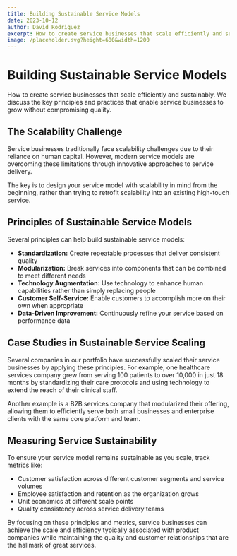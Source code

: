 ```yaml
---
title: Building Sustainable Service Models
date: 2023-10-12
author: David Rodriguez
excerpt: How to create service businesses that scale efficiently and sustainably. We discuss the key principles and practices that enable service businesses to grow without compromising quality.
image: /placeholder.svg?height=600&width=1200
---
```


# Building Sustainable Service Models

How to create service businesses that scale efficiently and sustainably. We discuss the key principles and practices that enable service businesses to grow without compromising quality.

## The Scalability Challenge

Service businesses traditionally face scalability challenges due to their reliance on human capital. However, modern service models are overcoming these limitations through innovative approaches to service delivery.

The key is to design your service model with scalability in mind from the beginning, rather than trying to retrofit scalability into an existing high-touch service.

## Principles of Sustainable Service Models

Several principles can help build sustainable service models:

- **Standardization:** Create repeatable processes that deliver consistent quality
- **Modularization:** Break services into components that can be combined to meet different needs
- **Technology Augmentation:** Use technology to enhance human capabilities rather than simply replacing people
- **Customer Self-Service:** Enable customers to accomplish more on their own when appropriate
- **Data-Driven Improvement:** Continuously refine your service based on performance data

## Case Studies in Sustainable Service Scaling

Several companies in our portfolio have successfully scaled their service businesses by applying these principles. For example, one healthcare services company grew from serving 100 patients to over 10,000 in just 18 months by standardizing their care protocols and using technology to extend the reach of their clinical staff.

Another example is a B2B services company that modularized their offering, allowing them to efficiently serve both small businesses and enterprise clients with the same core platform and team.

## Measuring Service Sustainability

To ensure your service model remains sustainable as you scale, track metrics like:

- Customer satisfaction across different customer segments and service volumes
- Employee satisfaction and retention as the organization grows
- Unit economics at different scale points
- Quality consistency across service delivery teams

By focusing on these principles and metrics, service businesses can achieve the scale and efficiency typically associated with product companies while maintaining the quality and customer relationships that are the hallmark of great services.

